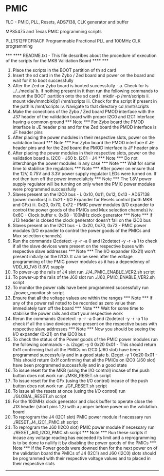 # PMIC

FLC - PMIC, PLL, Resets, ADS7138, CLK generator and buffer

MPS5475 and Texas PMIC programming scripts

PLLTS12FFCFRACF Programmable Fractional PLL and 100MHz CLK programming

*** **** README.txt - This file describes about the procedure of execution of the scripts for the MKB Validation Board **** ***

1.  Place the scripts in the BOOT partition of th sd card
2.  Insert the sd card in the Zybo / Zed board and power on the board and wait for it to boot successfully
3.  After the Zed or Zybo board is booted successfully -
	a. Check for ls ../../media/
	b. If nothing present in it then run the following commands to mount the BOOT partition onto the sd card
		i.   mkdir -p /mnt/scripts
		ii.  mount /dev/mmcblk0p1 /mnt/scripts
		iii. Check for the script if present in the path ls /mnt/scripts
		iv.  Navigate to that directory cd /mnt/scripts
4.  Make the conections of the Zybo / Zed board PMOD interface with the J37 header of the validation board with proper I2C0 and I2C1 interface having a common ground
 	*** Note *** For Zybo board the PMOD interface is JE header pins and for the Zed board the PMOD interface is JF header pins
6.  After placing the power modules in their respective slots, power on the validation board
    *** Note *** For Zybo board the PMOD interface if JE header pins and for the Zed board the PMOD interface is JF header pins
5.  After placing the power modules in their respective slots, power on the validation board 
	a. I2C0 - J60
	b. I2C1 - J4
	  *** Note *** Do not interchange the power modules in any case
	  *** Note *** Wait for some time to stabilise the regulators
	  *** Note *** After power on ensure that the 12V, 0.75V and 3.3V power supply regulator LEDs were turned on. If not then turn off the power immedialtely
	  *** Note *** The 1.8V power supply regulator will be turning on only when the PMIC power modules were programmed successfully
7.  Slaves present on the I2C0 bus -
    i.   0x10, 0x11, 0x12, 0x13 - ADS7138 (power monitors)
    ii.  0x21 - I/O Expander for Resets control (both MKB and GFx)
    iii. 0x20, 0x70, 0x72 - PMIC power modules (I/O expander to control the power goods of the PMICs and Mux selection channels)
    iv.  0x6C - Clock buffer
    v.   0x68 - 100MHz clock generator
    *** Note *** If J13 header is closed the clock generator doesn’t fall on the I2C0 bus
8.  Slaves present on the I2C1 bus -
    i. 0x20, 0x70, 0x72 - PMIC power modules (I/O expander to control the power goods of the PMICs and Mux selection channels)
9.  Run the commands i2cdetect -y -r -a 0  and i2cdetect -y -r -a 1 to check if all the slave devices were present on the respective buses with respective slave addresses
    *** Note *** The I/O expander (0x21) won’t present initially on the I2C0. It can be seen after the voltage programming of the PMIC power modules as it has a dependency of VDD_IO_1V8 (1.8V) supply
10. To power-up the rails of J4 slot run ./J4_PMIC_ENABLE_VER2.sh script
11. To power-up the rails of the J60 slot run ./J60_PMIC_ENABLE_VER2.sh script
12. To monitor the power rails have been programmed successfully run ./power_monitor.sh script
13. Ensure that all the voltage values are within the ranges 
	  *** Note *** If any of the power rail noted to be recorded as zero value then immediately turn off the board
	  *** Note *** Wait for some time to stabilise the power rails and start your respective work 
14. Rerun the commands i2cdetect -y -r -a 0  and i2cdetect -y -r -a 1 to check if all the slave devices were present on the respective buses with respective slave addresses
    *** Note *** Now you should be seeing the I/O expander (0x21) on the I2C0 bus
15. To check the status of the Power goods of the PMIC power modules run the following commands -
    a. i2cget -y 0 0x20 0x01 - This should return 0x1f confirming that all the PMICs on I2C0 (J60 slot) have been programmed successfully and in a good state 
    b. i2cget -y 1 0x20 0x01 - This should return 0x1f confirming that all the PMICs on I2C0 (J60 slot) have been programmed successfully and in a good state
16. To issue reset for the MKB (using the I/O control) incase of the push button does not work run ./MKB_RESET.sh script
17. To issue reset for the GFx (using the I/O control) incase of the push button does not work run ./GF_RESET.sh script
18. To issue all the resets at once (using the I/O control) run ./GLOBAL_RESET.sh script
19. For the 100MHz clock generator and clock buffer to operate close the J13 header (short pins 1,2) with a jumper before power on the validation board
20. To reprogram the J4 (I2C1 slot) PMIC power module if necessary run ./RESET_J4_I2C1_PMIC.sh script
21. To reprogram the J60 (I2C0 slot) PMIC power module if necessary run ./RESET_J60_I2C0_PMIC.sh script
    *** Note *** Run these scripts if incase any voltage reading has exceeded its limit and a reprogramming is to be done to nullify it by disabling the power goods of the PMICs
    *** Note *** If the Power goods were downed then for the next power on of the validation board the PMICs of J4 (I2C1) and J60 (I2C0) slots should be programmed with their respective voltage values and to placed in their respective slots

*** ****                                                                                  **** ***
